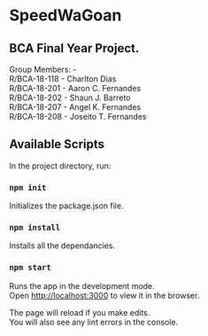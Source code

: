 # SpeedWaGoan

## BCA Final Year Project.

Group Members: - \
  R/BCA-18-118 - Charlton Dias\
  R/BCA-18-201 - Aaron C. Fernandes\
  R/BCA-18-202 - Shaun J. Barreto\
  R/BCA-18-207 - Angel K. Fernandes\
  R/BCA-18-208 - Joseito T. Fernandes



## Available Scripts

In the project directory, run:

### `npm init`

Initializes the package.json file.

### `npm install`

Installs all the dependancies.

### `npm start`

Runs the app in the development mode.\
Open [http://localhost:3000](http://localhost:3000) to view it in the browser.

The page will reload if you make edits.\
You will also see any lint errors in the console.





